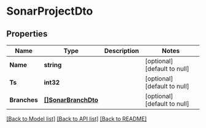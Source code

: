# SonarProjectDto

## Properties
Name | Type | Description | Notes
------------ | ------------- | ------------- | -------------
**Name** | **string** |  | [optional] [default to null]
**Ts** | **int32** |  | [optional] [default to null]
**Branches** | [**[]SonarBranchDto**](SonarBranchDto.md) |  | [optional] [default to null]

[[Back to Model list]](../README.md#documentation-for-models) [[Back to API list]](../README.md#documentation-for-api-endpoints) [[Back to README]](../README.md)

